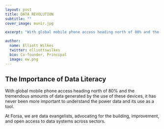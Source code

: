 ```yaml
---
layout: post
title: DATA REVOLUTION
subtitle: ""
cover_image: munir.jpg

excerpt: "With global mobile phone access heading north of 80% and the tremendous amounts of data generated by the use of these devices, it has never been more important to understand the power data and its use as a tool."

author:
  name: Elliott Wilkes
  twitter: elliottswilkes
  bio: Co-founder, Principal
  image: ew.png
---
```


## The Importance of Data Literacy
With global mobile phone access heading north of 80% and the tremendous amounts of data generated by the use of these devices, it has never been more important to understand the power data and its use as a tool.  

At Forsa, we are data evangelists, advocating for the building, improvement, and open access to data systems across sectors.  
